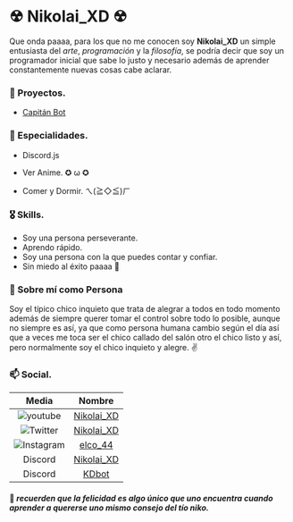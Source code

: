 # ☢ Nikolai_XD ☢


Que onda paaaa, para los que no me conocen soy **Nikolai_XD** un simple entusiasta del *_arte_*, *_programación_* y la *_filosofía_*, se podría decir que soy un programador inicial que sabe lo justo y necesario además de aprender constantemente nuevas cosas cabe aclarar.

### 📌 Proyectos.

- [Capitán Bot](https://discord.com/oauth2/authorize?client_id=769345144167858198&scope=bot&permissions=0)

### 💎 Especialidades.

- Discord.js

- Ver Anime. ✪ ω ✪

- Comer y Dormir. ㄟ(≧◇≦)ㄏ

### 🎖 Skills.

- Soy una persona perseverante.
- Aprendo rápido.
- Soy una persona con la que puedes contar y confiar.
- Sin miedo al éxito paaaa 🧨

### 🔎 Sobre mí como Persona

  Soy el típico chico inquieto que trata de alegrar a todos en todo momento además de siempre querer tomar el control sobre todo lo posible, aunque no siempre es así, ya que como persona humana cambio según el día así que a veces me toca ser el chico callado del salón otro el chico listo y así, pero normalmente soy el chico inquieto y alegre. ✌

### 📫 Social.

|                   **Media**                   |                               **Nombre**                               |
| :-------------------------------------------: | :--------------------------------------------------------------------: |
|  ![youtube](https://i.imgur.com/v76ZdvR.png)  | [Nikolai_XD](https://www.youtube.com/channel/UCLhpkimEN6FYckyKM-vYWxg) |
|  ![Twitter](https://i.imgur.com/HeZ0zJn.png)  |             [Nikolai_XD](https://twitter.com/Nikolai4423)              |
| ![Instagram](https://i.imgur.com/tu01NLm.png) |             [elco_44](https://www.instagram.com/elco_44/)              |
|                    Discord                    |       [Nikolai_XD](http://discord.com/users/702294827722735748)        |
|                    Discord                    |                 [KDbot](https://discord.gg/MFUMdcKzC8)                 |

#### 👤 **_recuerden que la felicidad es algo único que uno encuentra cuando aprender a quererse uno mismo consejo del tío niko._**
